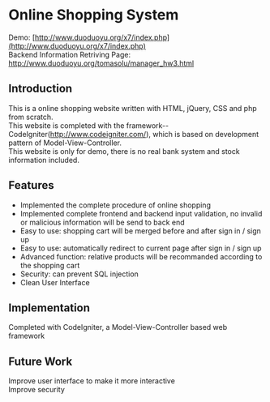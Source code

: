 <snippet>
  <content>

# Online Shopping System
Demo: [http://www.duoduoyu.org/x7/index.php](http://www.duoduoyu.org/x7/index.php)
<br />
Backend Information Retriving Page: http://www.duoduoyu.org/tomasolu/manager_hw3.html
## Introduction
This is a online shopping website written with HTML, jQuery, CSS and php from scratch. <br />
This website is completed with the framework--CodeIgniter(http://www.codeigniter.com/), which is based on development pattern of Model-View-Controller. <br />
This website is only for demo, there is no real bank system and stock information included. 

## Features
* Implemented the complete procedure of online shopping
* Implemented complete frontend and backend input validation, no invalid or malicious information will be send to back end
* Easy to use: shopping cart will be merged before and after sign in / sign up
* Easy to use: automatically redirect to current page after sign in / sign up
* Advanced function: relative products will be recommanded according to the shopping cart
* Security: can prevent SQL injection
* Clean User Interface

## Implementation
Completed with CodeIgniter, a Model-View-Controller based web framework <br />


## Future Work
Improve user interface to make it more interactive <br />
Improve security


></content>
  <tabTrigger></tabTrigger>
</snippet>


